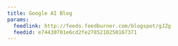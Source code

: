```yaml
---
title: Google AI Blog
params:
  feedlink: http://feeds.feedburner.com/blogspot/gJZg
  feedid: e74430701e6cd2fe2785210250167371
---
```

